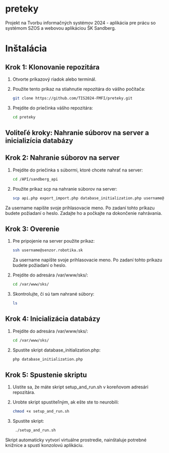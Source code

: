 # preteky

Projekt na Tvorbu informačných systémov 2024 - aplikácia pre prácu so systémom SZOS a webovou aplikáciou ŠK Sandberg.

# Inštalácia

## Krok 1: Klonovanie repozitára

1. Otvorte príkazový riadok alebo terminál.
2. Použite tento príkaz na stiahnutie repozitára do vášho počítača:

   ```bash
   git clone https://github.com/TIS2024-FMFI/preteky.git
   ```
3. Prejdite do priečinka vášho repozitára:
   ```bash
   cd preteky
   ```

## Voliteľé kroky: Nahranie súborov na server a inicializícia databázy

## Krok 2: Nahranie súborov na server

1. Prejdite do priečinka s súbormi, ktoré chcete nahrať na server:

   ```bash
   cd /API/sandberg_api
   ```

2. Použite príkaz scp na nahranie súborov na server:

   ```bash
   scp api.php export_import.php database_initialization.php username@senzor.robotika.sk:/var/www/sks/
   ```

Za username napíšte svoje prihlasovacie meno.
Po zadaní tohto príkazu budete požiadaní o heslo. Zadajte ho a počkajte na dokončenie nahrávania.

## Krok 3: Overenie

1. Pre pripojenie na server použite príkaz:

   ```bash
   ssh username@senzor.robotika.sk
   ```
   Za username napíšte svoje prihlasovacie meno.
   Po zadaní tohto príkazu budete požiadaní o heslo.

2. Prejdite do adresára /var/www/sks/:

   ```bash
   cd /var/www/sks/
   ```

3. Skontrolujte, či sú tam nahrané súbory:
   
   ```bash
   ls
   ```

## Krok 4: Inicializácia databázy

1. Prejdite do adresára /var/www/sks/:

   ```bash
   cd /var/www/sks/
   ```

2. Spustite skript database_initialization.php:

   ```bash
   php database_initialization.php
   ```

## Krok 5: Spustenie skriptu

1. Uistite sa, že máte skript setup_and_run.sh v koreňovom adresári repozitára.
2. Urobte skript spustiteľným, ak ešte ste to neurobili:

   ```bash
   chmod +x setup_and_run.sh
   ```

3. Spustite skript:
   ```bash
    ./setup_and_run.sh
    ```

Skript automaticky vytvorí virtuálne prostredie, nainštaluje potrebné knižnice a spustí konzolovú aplikáciu.


